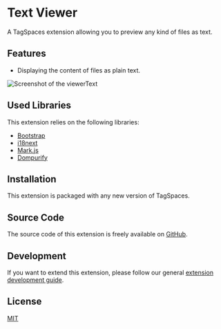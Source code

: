 # Text Viewer

A TagSpaces extension allowing you to preview any kind of files as text.

## Features

- Displaying the content of files as plain text.

![Screenshot of the viewerText](/media/extensions/viewer-text-lead.png)

## Used Libraries

This extension relies on the following libraries:

- [Bootstrap](https://getbootstrap.com/)
- [i18next](https://www.i18next.com/)
- [Mark.js](https://markjs.io/)
- [Dompurify](https://github.com/cure53/DOMPurify)

## Installation

This extension is packaged with any new version of TagSpaces.

## Source Code

The source code of this extension is freely available on [GitHub](https://github.com/tagspaces/tagspaces-extensions/tree/main/text-viewer).

## Development

If you want to extend this extension, please follow our general [extension development guide](/dev/extension-development-guide).

## License

[MIT](https://github.com/tagspaces/tagspaces-extensions/blob/main/text-viewer/LICENSE.txt)
